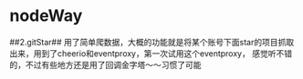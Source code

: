 nodeWay
=======

##2.gitStar##
用了简单爬数据，大概的功能就是将某个账号下面star的项目抓取出来，用到了cheerio和eventproxy，第一次试用这个eventproxy，
感觉听不错的，不过有些地方还是用了回调金字塔～～习惯了可能